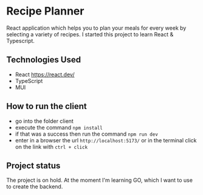 # Recipe Planner

React application which helps you to plan your meals for every week by selecting a variety of recipes. I started this project to learn React & Typescript.

## Technologies Used
- React https://react.dev/
- TypeScript
- MUI

## How to run the client

- go into the folder client
- execute the command `npm install`
- if that was a success then run the command `npm run dev`
- enter in a browser the url `http://localhost:5173/` or in the terminal click on the link with `ctrl + click`

## Project status

The project is on hold. At the moment I'm learning GO, which I want to use to create the backend.

